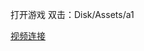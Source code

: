 打开游戏 双击：Disk/Assets/a1

[视频连接](http://v.youku.com/v_show/id_XMzU0NTc4MzQyOA==.html?spm=a2hzp.8244740.0.0)
